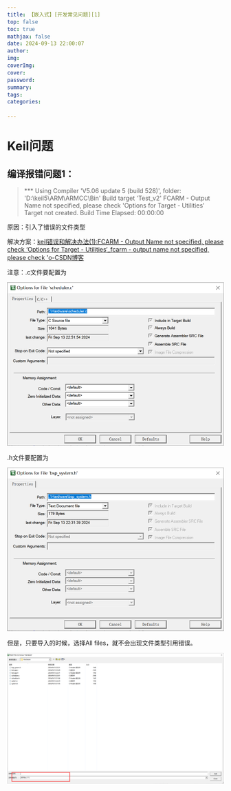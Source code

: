 ```yaml
---
title: 【嵌入式】[开发常见问题][1]
top: false
toc: true
mathjax: false
date: 2024-09-13 22:00:07
author:
img:
coverImg:
cover:
password:
summary:
tags:
categories:

---
```




# Keil问题

## 编译报错问题1：

> *** Using Compiler 'V5.06 update 5 (build 528)', folder: 'D:\keil5\ARM\ARMCC\Bin' Build target 'Test_v2' FCARM - Output Name not specified, please check 'Options for Target - Utilities' Target not created. Build Time Elapsed:  00:00:00

原因：引入了错误的文件类型

解决方案：[keil错误和解决办法(1):FCARM - Output Name not specified, please check ‘Options for Target - Utilities‘_fcarm - output name not specified, please check 'o-CSDN博客](https://blog.csdn.net/Zhichao_Zhang/article/details/125893598)

注意：.c文件要配置为

![image-20240913225206874](【嵌入式】-开发常见问题-1/image-20240913225206874.png)

.h文件要配置为

![image-20240913225225217](【嵌入式】-开发常见问题-1/image-20240913225225217.png)

但是，只要导入的时候，选择All files，就不会出现文件类型引用错误。

![image-20240913225300078](【嵌入式】-开发常见问题-1/image-20240913225300078.png)
